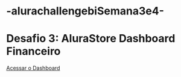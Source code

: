 # -alurachallengebiSemana3e4-


# Desafio 3: AluraStore Dashboard Financeiro

[Acessar o Dashboard](https://app.powerbi.com/view?r=eyJrIjoiZDYzY2ZlNmQtOTlkNS00NTA2LWIzYmEtZmE4NGYwM2FlNzVjIiwidCI6IjcxZjdlMTgwLTNkMWMtNGQxYS1hZDhkLWU2YWYyZTFkYTk5NSJ9)

<br>
